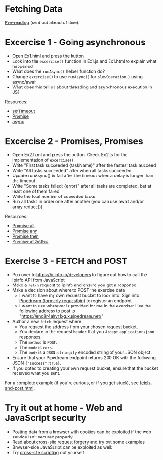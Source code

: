 # Fetching Data

[Pre-reading](https://github.com/red-gate/level-up-academy/blob/master/web-training/JavaScript/Week%206%20-%20Fetching%20data/Pre-reading%2C%20Week%206.pdf) (sent out ahead of time).

# Excercise 1 - Going asynchronous

- Open Ex1.html and press the button
- Look into the `excercise()` function in Ex1.js and Ex1.html to explain what happened
- What does the `runAsync()` helper function do?
- Change `excercise()` to use `runAsync()` for `slowOperation()` using async/await
- What does this tell us about threading and asynchronous execution in JS?

Resources:
- [setTimeout](https://developer.mozilla.org/en-US/docs/Web/API/WindowOrWorkerGlobalScope/setTimeout)
- [Promise](https://developer.mozilla.org/en-US/docs/Web/JavaScript/Reference/Global_Objects/Promise)
- [async](https://developer.mozilla.org/en-US/docs/Web/JavaScript/Reference/Statements/async_function)

# Excercise 2 - Promises, Promises
- Open Ex2.html and press the button. Check Ex2.js for the implementation of `excercise()`
- Write "First task succeeded {taskName}" after the fastest task aucceed
- Write "All tasks succeeded" after when all tasks succeeded
- Update runAsync() to fail after the timeout when a delay is longer than the timeout
- Write "Some tasks failed: {error}" after all tasks are completed, but at least one of them failed
- Write the total number of succeded tasks
- Run all tasks in order one after another (you can use await and/or array.reduce())

Resources:
- [Promise all](https://developer.mozilla.org/en-US/docs/Web/JavaScript/Reference/Global_Objects/Promise/all)
- [Promise any](https://developer.mozilla.org/en-US/docs/Web/JavaScript/Reference/Global_Objects/Promise/any)
- [Promise then](https://developer.mozilla.org/en-US/docs/Web/JavaScript/Reference/Global_Objects/Promise/then)
- [Promise allSettled](https://developer.mozilla.org/en-US/docs/Web/JavaScript/Reference/Global_Objects/Promise/allSettled)

# Exercise 3 - FETCH and POST
- Pop over to https://ipinfo.io/developers to figure out how to call the ipinfo API from JavaScript
- Make a `fetch` request to ipinfo and ensure you get a response.
- Make a decision about where to POST the exercise data
  - I want to have my own request bucket to look into: Sign into [Pipedream (formerly requestbin)](https://pipedream.com/) to register an endpoint
  - I want to use whatever is provided for me in the exercise: Use the following address to post to "https://eno8r4ahvr1xg.x.pipedream.net/"  
- Author a new `fetch` request where
  - You request the address from your chosen request bucket.
  - You declare in the request `header` that you `Accept` `application/json` responses.
  - The `method` is `POST`.
  - The `mode` is `cors`.
  - The `body` is a `JSON.stringify` encoded string of your JSON object.
- Ensure that your Pipedream endpoint returns 200 OK with the following JSON `{"success":true}`.
- If you opted to creating your own request bucket, ensure that the bucket received what you sent.

For a complete example (if you're curious, or if you get stuck), see [fetch-and-post.html](https://github.com/red-gate/level-up-academy/blob/master/web-training/JavaScript/Week%206%20-%20Fetching%20data/fetch-and-post.html).



# Try it out at home - Web and JavaScript security
- Posting data from a browser with cookies can be exploited if the web service isn't secured properly:    
- Read about [cross-site request forgery](https://portswigger.net/web-security/csrf) and try out some examples
- Browser-side JavaScript can be exploited as well:
- Try [cross-site scripting](https://xss-game.appspot.com/) out yourself
